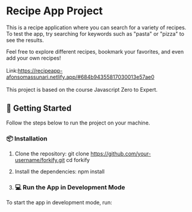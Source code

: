 # Recipe App Project
This is a recipe application where you can search for a variety of recipes. To test the app, try searching for keywords such as "pasta" or "pizza" to see the results.

Feel free to explore different recipes, bookmark your favorites, and even add your own recipes!
</br></br>Link:https://recipeapp-afonsomassunari.netlify.app/#684b94355817030013e57ae0
</br></br>
This project is based on the course Javascript Zero to Expert.

## 🚀 Getting Started

Follow the steps below to run the project on your machine.

### 📦 Installation

1. Clone the repository:
git clone https://github.com/your-username/forkify.git
cd forkify

2. Install the dependencies:
npm install
3. ### 💻 Run the App in Development Mode

To start the app in development mode, run:

